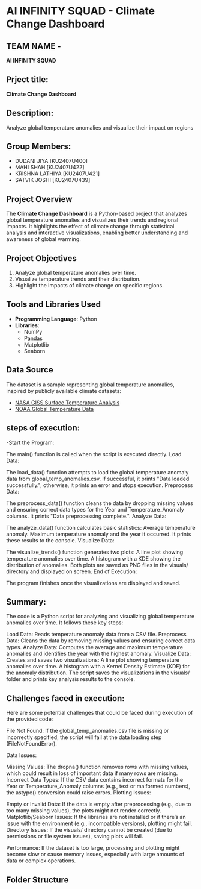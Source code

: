 # AI INFINITY SQUAD - Climate Change Dashboard

## TEAM NAME -
**AI INFINITY SQUAD**

## Prject title:
**Climate Change Dashboard**

## Description:
Analyze global temperature anomalies and visualize their impact on regions

## Group Members:
- DUDANI JIYA [KU2407U400]
- MAHI SHAH [KU2407U422]
- KRISHNA LATHIYA [KU2407U421]
- SATVIK JOSHI [KU2407U439]

## Project Overview
The **Climate Change Dashboard** is a Python-based project that analyzes global temperature anomalies and visualizes their trends and regional impacts. It highlights the effect of climate change through statistical analysis and interactive visualizations, enabling better understanding and awareness of global warming.

## Project Objectives
1. Analyze global temperature anomalies over time.
2. Visualize temperature trends and their distribution.
3. Highlight the impacts of climate change on specific regions.

## Tools and Libraries Used
- **Programming Language**: Python
- **Libraries**:
  - NumPy
  - Pandas
  - Matplotlib
  - Seaborn

## Data Source
The dataset is a sample representing global temperature anomalies, inspired by publicly available climate datasets:
- [NASA GISS Surface Temperature Analysis](https://data.giss.nasa.gov/gistemp/)
- [NOAA Global Temperature Data](https://www.ncei.noaa.gov/access/monitoring/global-temperature-anomalies)

## steps of execution:
-Start the Program:

The main() function is called when the script is executed directly.
Load Data:

The load_data() function attempts to load the global temperature anomaly data from global_temp_anomalies.csv.
If successful, it prints "Data loaded successfully.", otherwise, it prints an error and stops execution.
Preprocess Data:

The preprocess_data() function cleans the data by dropping missing values and ensuring correct data types for the Year and Temperature_Anomaly columns.
It prints "Data preprocessing complete.".
Analyze Data:

The analyze_data() function calculates basic statistics:
Average temperature anomaly.
Maximum temperature anomaly and the year it occurred.
It prints these results to the console.
Visualize Data:

The visualize_trends() function generates two plots:
A line plot showing temperature anomalies over time.
A histogram with a KDE showing the distribution of anomalies.
Both plots are saved as PNG files in the visuals/ directory and displayed on screen.
End of Execution:

The program finishes once the visualizations are displayed and saved.

## Summary:
The code is a Python script for analyzing and visualizing global temperature anomalies over time. It follows these key steps:

Load Data: Reads temperature anomaly data from a CSV file.
Preprocess Data: Cleans the data by removing missing values and ensuring correct data types.
Analyze Data: Computes the average and maximum temperature anomalies and identifies the year with the highest anomaly.
Visualize Data: Creates and saves two visualizations:
A line plot showing temperature anomalies over time.
A histogram with a Kernel Density Estimate (KDE) for the anomaly distribution.
The script saves the visualizations in the visuals/ folder and prints key analysis results to the console.

## Challenges faced in execution:
Here are some potential challenges that could be faced during execution of the provided code:

File Not Found: If the global_temp_anomalies.csv file is missing or incorrectly specified, the script will fail at the data loading step (FileNotFoundError).

Data Issues:

Missing Values: The dropna() function removes rows with missing values, which could result in loss of important data if many rows are missing.
Incorrect Data Types: If the CSV data contains incorrect formats for the Year or Temperature_Anomaly columns (e.g., text or malformed numbers), the astype() conversion could raise errors.
Plotting Issues:

Empty or Invalid Data: If the data is empty after preprocessing (e.g., due to too many missing values), the plots might not render correctly.
Matplotlib/Seaborn Issues: If the libraries are not installed or if there’s an issue with the environment (e.g., incompatible versions), plotting might fail.
Directory Issues: If the visuals/ directory cannot be created (due to permissions or file system issues), saving plots will fail.

Performance: If the dataset is too large, processing and plotting might become slow or cause memory issues, especially with large amounts of data or complex operations.
## Folder Structure


